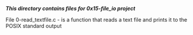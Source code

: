 ***This directory contains files for 0x15-file_io project***

File 0-read_textfile.c - is a function that reads a text file and prints it to the POSIX standard output <br>